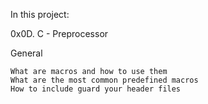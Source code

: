 In this project: 

0x0D. C - Preprocessor

General

    What are macros and how to use them
    What are the most common predefined macros
    How to include guard your header files

